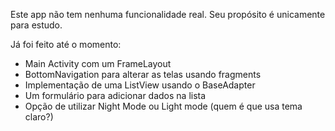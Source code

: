 Este app não tem nenhuma funcionalidade real.
Seu propósito é unicamente para estudo.

Já foi feito até o momento:
 - Main Activity com um FrameLayout
 - BottomNavigation para alterar as telas usando fragments
 - Implementação de uma ListView usando o BaseAdapter
 - Um formulário para adicionar dados na lista
 - Opção de utilizar Night Mode ou Light mode (quem é que usa tema claro?)

